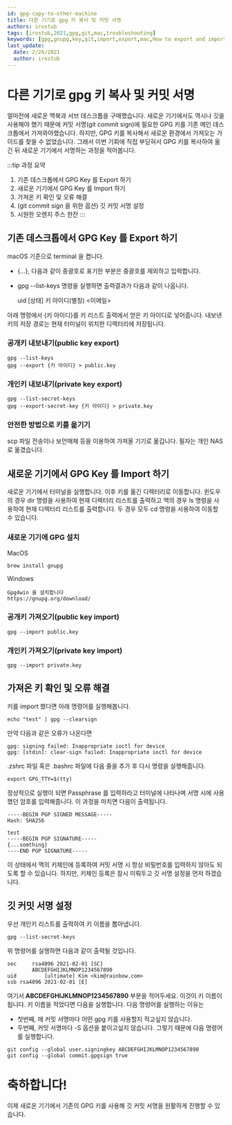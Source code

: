 ```yaml
---
id: gpg-copy-to-other-machine
title: 다른 기기로 gpg 키 복사 및 커밋 서명
authors: irostub
tags: [irostub,2021,gpg,git,mac,troubleshooting]
keywords: [gpg,gnupg,key,git,import,export,mac,How to export and import gpg key commit sign other machine]
last_update:
  date: 2/26/2021
  author: irostub
---
```


# 다른 기기로 gpg 키 복사 및 커밋 서명

얼마전에 새로운 맥북과 서브 데스크톱을 구매했습니다. 새로운 기기에서도 역시나 깃을 사용해야 했기 때문에 커밋 서명(git commit sign)에 필요한 GPG 키를 기존 메인 데스크톱에서 가져와야했습니다.
하지만, GPG 키를 복사해서 새로운 환경에서 가져오는 가이드를 찾을 수 없었습니다.
그래서 이번 기회에 직접 부딛혀서 GPG 키를 복사하여 옮긴 뒤 새로운 기기에서 서명하는 과정을 적어봅니다.

:::tip 과정 요약
1. 기존 데스크톱에서 GPG Key 를 Export 하기
2. 새로운 기기에서 GPG Key 를 Import 하기
3. 가져온 키 확인 및 오류 해결
4. (git commit sign 을 위한 옵션) 깃 커밋 서명 설정
5. 시원한 오렌지 주스 한잔
:::
## **기존 데스크톱에서 GPG Key 를 Export 하기**

macOS 기준으로 terminal 을 켭니다.

- {...}, 다음과 같이 중괄호로 표기한 부분은 중괄호를 제외하고 입력합니다.
- gpg --list-keys 명령을 실행하면 출력결과가 다음과 같이 나옵니다.

  uid [상태] 키 아이디(별칭) <이메일>

아래 명령에서 {키 아이디}를 키 리스트 출력에서 얻은 키 아이디로 넣어줍니다.
내보낸 키의 저장 경로는 현재 터미널이 위치한 디렉터리에 저장됩니다.

### 공개키 내보내기(public key export)

```liquid
gpg --list-keys
gpg --export {키 아이디} > public.key
```

### 개인키 내보내기(private key export)

```liquid
gpg --list-secret-keys
gpg --export-secret-key {키 아이디} > private.key
```

### **안전한 방법으로 키를 옮기기**

scp 파일 전송이나 보안매체 등을 이용하여 가져올 기기로 옮깁니다.
필자는 개인 NAS 로 옮겼습니다.

## **새로운 기기에서 GPG Key 를 Import 하기**

새로운 기기에서 터미널을 실행합니다. 이후 키를 옮긴 디렉터리로 이동합니다.
윈도우의 경우 dir 명령을 사용하여 현재 디렉터리 리스트를 출력하고
맥의 경우 ls 명령을 사용하여 현재 디렉터리 리스트를 출력합니다.
두 경우 모두 cd 명령을 사용하여 이동할 수 있습니다.

### 새로운 기기에 GPG 설치

MacOS

```liquid
brew install gnupg
```

Windows

```
Gpg4win 을 설치합니다
https://gnupg.org/download/
```

### 공개키 가져오기(public key import)

```liquid
gpg --import public.key
```

### 개인키 가져오기(private key import)

```liquid
gpg --import private.key
```

## 가져온 키 확인 및 오류 해결

키를 import 했다면 아래 명령어를 실행해봅니다.

```
echo "test" | gpg --clearsign
```

만약 다음과 같은 오류가 나온다면

```
gpg: signing failed: Inappropriate ioctl for device
gpg: [stdin]: clear-sign failed: Inappropriate ioctl for device
```

.zshrc 파일 혹은 .bashrc 파일에 다음 줄을 추가 후 다시 명령을 실행해줍니다.

```
export GPG_TTY=$(tty)
```

정상적으로 실행이 되면 Passphrase 를 입력하라고 터미널에 나타나며 서명 시에 사용했던 암호를 입력해줍니다.
이 과정을 마치면 다음이 출력됩니다.

```
-----BEGIN PGP SIGNED MESSAGE-----
Hash: SHA256

test
-----BEGIN PGP SIGNATURE-----
{...somthing}
----END PGP SIGNATURE-----
```

이 상태에서 맥의 키체인에 등록하여 커밋 서명 시 항상 비밀번호를 입력하지 않아도 되도록 할 수 있습니다.
하지만, 키체인 등록은 잠시 미뤄두고 깃 서명 설정을 먼저 하겠습니다.

## 깃 커밋 서명 설정

우선 개인키 리스트를 출력하여 키 이름을 뽑아냅니다.

```
gpg --list-secret-keys
```

위 명령어를 실행하면 다음과 같이 출력될 것입니다.

```
sec 	rsa4096 2021-02-01 [SC]
		ABCDEFGHIJKLMNOP1234567890
uid 		[ultimate] Kim <kim@rainbow.com>
ssb rsa4096 2021-02-01 [E]
```

여기서 **ABCDEFGHIJKLMNOP1234567890** 부분을 적어두세요. 이것이 키 이름이 됩니다.
키 이름을 적었다면 다음을 실행합니다.
다음 명령어를 실행하는 이유는

- 첫번째, 매 커밋 서명마다 어떤 gpg 키를 사용할지 적고싶지 않습니다.
- 두번째, 커밋 서명마다 -S 옵션을 붙이고싶지 않습니다. 그렇기 때문에 다음 명령어를 실행합니다.

```
git config --global user.signingkey ABCDEFGHIJKLMNOP1234567890
git config --global commit.gpgsign true
```

# 축하합니다!

이제 새로운 기기에서 기존의 GPG 키를 사용해 깃 커밋 서명을 원활하게 진행할 수 있습니다.
